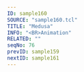 ```yaml
---
ID: sample160
SOURCE: "sample160.tcl"
TITLE: "Medusa"
INFO: "<BR>Animation"
RELATED: ""
seqNo: 76
prevID: sample159
nextID: sample161
---
```

